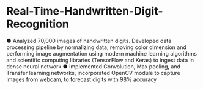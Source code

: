 # Real-Time-Handwritten-Digit-Recognition

●	Analyzed 70,000 images of handwritten digits. Developed data processing pipeline by normalizing data, removing color dimension and performing image augmentation using modern machine learning algorithms and scientific computing libraries (TensorFlow and Keras) to ingest data in dense neural network
●	Implemented Convolution, Max pooling, and Transfer learning networks, incorporated OpenCV module to capture images from webcam, to forecast digits with 98% accuracy
